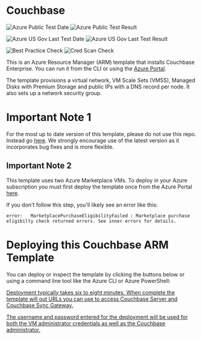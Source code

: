 # Couchbase

![Azure Public Test Date](https://azurequickstartsservice.blob.core.windows.net/badges/couchbase/PublicLastTestDate.svg)
![Azure Public Test Result](https://azurequickstartsservice.blob.core.windows.net/badges/couchbase/PublicDeployment.svg)

![Azure US Gov Last Test Date](https://azurequickstartsservice.blob.core.windows.net/badges/couchbase/FairfaxLastTestDate.svg)
![Azure US Gov Last Test Result](https://azurequickstartsservice.blob.core.windows.net/badges/couchbase/FairfaxDeployment.svg)

![Best Practice Check](https://azurequickstartsservice.blob.core.windows.net/badges/couchbase/BestPracticeResult.svg)
![Cred Scan Check](https://azurequickstartsservice.blob.core.windows.net/badges/couchbase/CredScanResult.svg)

This is an Azure Resource Manager (ARM) template that installs Couchbase Enterprise.  You can run it from the  CLI or using the [Azure Portal](https://portal.azure.com).  

The template provisions a virtual network, VM Scale Sets (VMSS), Managed Disks with Premium Storage and public IPs with a DNS record per node.  It also sets up a network security group.

# Important Note 1

For the most up to date version of this template, please do not use this repo. Instead go [here](https://github.com/couchbase-partners/azure-resource-manager-couchbase).  We strongly encourage use of the latest version as it incorporates bug fixes and is more flexible.

## Important Note 2

This template uses two Azure Marketplace VMs.  To deploy in your Azure subscription you must first deploy the template once from the Azure Portal [here](https://azuremarketplace.microsoft.com/en-us/marketplace/apps/couchbase.couchbase-enterprise).

If you don't follow this step, you'll likely see an error like this:

    error:   MarketplacePurchaseEligibilityFailed : Marketplace purchase eligibilty check returned errors. See inner errors for details.

# Deploying this Couchbase ARM Template

You can deploy or inspect the template by clicking the buttons below or using a command line tool like the Azure CLI or Azure PowerShell:

<a href="https://portal.azure.com/#create/Microsoft.Template/uri/https:%2F%2Fraw.githubusercontent.com%2FAzure%2Fazure-quickstart-templates%2Fmaster%2Fcouchbase%2Fazuredeploy.json" target="_blank">
<a href="http://armviz.io/#/?load=https:%2F%2Fraw.githubusercontent.com%2FAzure%2Fazure-quickstart-templates%2Fmaster%2Fcouchbase%2Fazuredeploy.json" target="_blank">

Deployment typically takes six to eight minutes.  When complete the template will out URLs you can use to access Couchbase Server and Couchbase Sync Gateway.

The username and password entered for the deployment will be used for both the VM administrator credentials as well as the Couchbase administrator.



